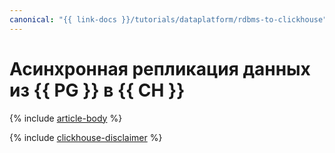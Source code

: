 ```yaml
---
canonical: "{{ link-docs }}/tutorials/dataplatform/rdbms-to-clickhouse"
---
```


# Асинхронная репликация данных из {{ PG }} в {{ CH }}

{% include [article-body](../../_tutorials/dataplatform/rdbms-to-clickhouse.md) %}

{% include [clickhouse-disclaimer](../../_includes/clickhouse-disclaimer.md) %}
